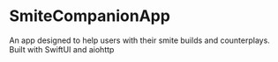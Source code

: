 # SmiteCompanionApp
An app designed to help users with their smite builds and counterplays. Built with SwiftUI and aiohttp
